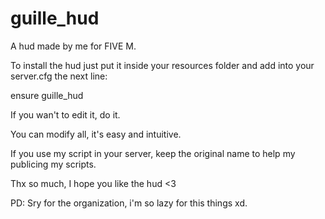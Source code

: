 # guille_hud

A hud made by me for FIVE M. 

To install the hud just put it inside your resources folder and add into your server.cfg the next line:

ensure guille_hud

If you wan't to edit it, do it.

You can modify all, it's easy and intuitive.

If you use my script in your server, keep the original name to help my publicing my scripts. 

Thx so much, I hope you like the hud <3
 
PD: Sry for the organization, i'm so lazy for this things xd.
